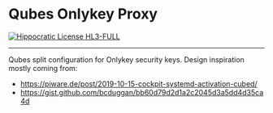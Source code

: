 # Qubes Onlykey Proxy

[![Hippocratic License HL3-FULL](https://img.shields.io/static/v1?label=Hippocratic%20License&message=HL3-FULL&labelColor=5e2751&color=bc8c3d)](https://firstdonoharm.dev/version/3/0/full.html)

---

Qubes split configuration for Onlykey security keys. Design inspiration mostly coming from:

- https://piware.de/post/2019-10-15-cockpit-systemd-activation-cubed/
- https://gist.github.com/bcduggan/bb60d79d2d1a2c2045d3a5dd4d35ca4d
